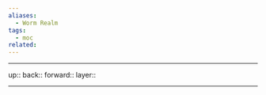```yaml
---
aliases:
  - Worm Realm
tags:
  - moc
related:
---
```


***

up:: 
back:: 
forward:: 
layer:: 

***
